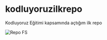 # kodluyoruzilkrepo
Kodluyoruz Eğitimi kapsamında açtığım ilk repo

![Repo FS](https://user-images.githubusercontent.com/116491967/198855736-09352d31-0bb6-4520-ab92-d1d403df8691.JPG)
